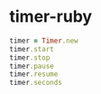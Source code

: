 timer-ruby
========

```ruby
timer = Timer.new
timer.start
timer.stop
timer.pause
timer.resume
timer.seconds
```
